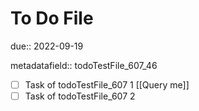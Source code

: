 # To Do File

due:: 2022-09-19

metadatafield:: todoTestFile_607\_46

- [ ] Task of todoTestFile_607 1 [[Query me]]
- [ ] Task of todoTestFile_607 2
